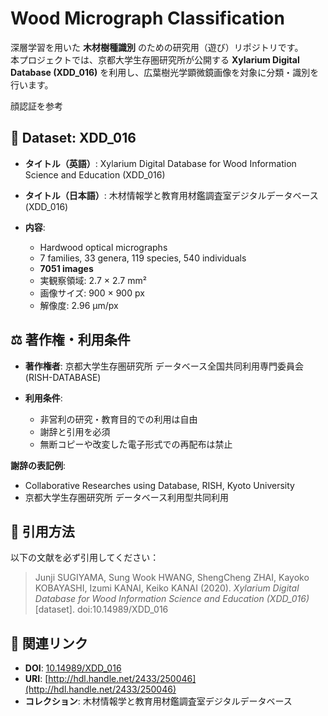 # Wood Micrograph Classification

深層学習を用いた **木材樹種識別** のための研究用（遊び）リポジトリです。<br>
本プロジェクトでは、京都大学生存圏研究所が公開する **Xylarium Digital Database (XDD\_016)** を利用し、広葉樹光学顕微鏡画像を対象に分類・識別を行います。

顔認証を参考

## 📖 Dataset: XDD\_016

* **タイトル（英語）**: Xylarium Digital Database for Wood Information Science and Education (XDD\_016)
* **タイトル（日本語）**: 木材情報学と教育用材鑑調査室デジタルデータベース (XDD\_016)
* **内容**:

  * Hardwood optical micrographs
  * 7 families, 33 genera, 119 species, 540 individuals
  * **7051 images**
  * 実観察領域: 2.7 × 2.7 mm²
  * 画像サイズ: 900 × 900 px
  * 解像度: 2.96 µm/px


## ⚖️ 著作権・利用条件

* **著作権者**: 京都大学生存圏研究所 データベース全国共同利用専門委員会 (RISH-DATABASE)
* **利用条件**:

  * 非営利の研究・教育目的での利用は自由
  * 謝辞と引用を必須
  * 無断コピーや改変した電子形式での再配布は禁止

**謝辞の表記例**:

* Collaborative Researches using Database, RISH, Kyoto University
* 京都大学生存圏研究所 データベース利用型共同利用


## 📌 引用方法

以下の文献を必ず引用してください：

> Junji SUGIYAMA, Sung Wook HWANG, ShengCheng ZHAI, Kayoko KOBAYASHI, Izumi KANAI, Keiko KANAI (2020).
> *Xylarium Digital Database for Wood Information Science and Education (XDD\_016)* \[dataset].
> doi:10.14989/XDD\_016


## 🔗 関連リンク

* **DOI**: [10.14989/XDD\_016](https://doi.org/10.14989/XDD_016)
* **URI**: [http://hdl.handle.net/2433/250046](http://hdl.handle.net/2433/250046)
* **コレクション**: 木材情報学と教育用材鑑調査室デジタルデータベース